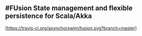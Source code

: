 #FUsion
State management and flexible persistence for Scala/Akka
-----------------------------------------------------------

[https://travis-ci.org/asynchorswim/fusion.svg?branch=master]